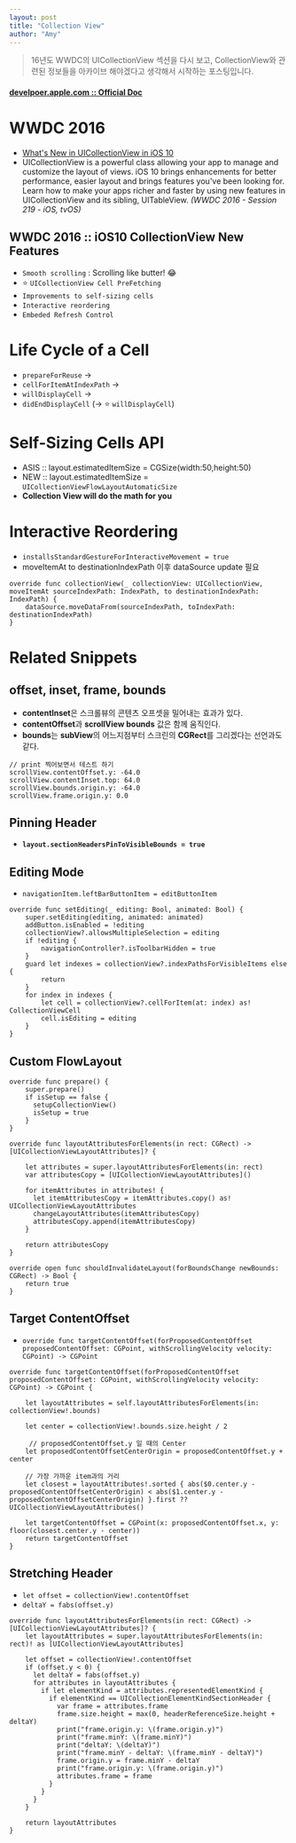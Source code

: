 ```yaml
---
layout: post
title: "Collection View"
author: "Amy"
---
```


> 16년도 WWDC의 UICollectionView 섹션을 다시 보고, CollectionView와 관련된 정보들을 아카이브 해야겠다고 생각해서 시작하는 포스팅입니다. 

#### [develpoer.apple.com :: Official Doc](https://developer.apple.com/documentation/uikit/uicollectionview)

# WWDC 2016
- [What's New in UICollectionView in iOS 10](https://developer.apple.com/videos/play/wwdc2016/219/)
- UICollectionView is a powerful class allowing your app to manage and customize the layout of views. iOS 10 brings enhancements for better performance, easier layout and brings features you've been looking for. Learn how to make your apps richer and faster by using new features in UICollectionView and its sibling, UITableView. *(WWDC 2016 - Session 219 - iOS, tvOS)*


## WWDC 2016 :: iOS10 CollectionView New Features
- `Smooth scrolling` : Scrolling like butter! 😂
- ⭐️ `UICollectionView Cell PreFetching`
- `Improvements to self-sizing cells`
- `Interactive reordering`
- `Embeded Refresh Control`


# Life Cycle of a Cell
- `prepareForReuse` ->
- `cellForItemAtIndexPath` ->
- `willDisplayCell` ->
- `didEndDisplayCell` (-> ⭐️ `willDisplayCell`)


# Self-Sizing Cells API
- ASIS :: layout.estimatedItemSize = CGSize(width:50,height:50)
- NEW :: layout.estimatedItemSize = `UICollectionViewFlowLayoutAutomaticSize`
- **Collection View will do the math for you**


# Interactive Reordering

- ```installsStandardGestureForInteractiveMovement = true```
-  moveItemAt to destinationIndexPath 이후 dataSource update 필요

```
override func collectionView(_ collectionView: UICollectionView, moveItemAt sourceIndexPath: IndexPath, to destinationIndexPath: IndexPath) {
    dataSource.moveDataFrom(sourceIndexPath, toIndexPath: destinationIndexPath)
}
```

# Related Snippets 

## offset, inset, frame, bounds
- **contentInset**은 스크롤뷰의 콘텐츠 오프셋을 밀어내는 효과가 있다.
- **contentOffset**과 **scrollView bounds** 값은 함께 움직인다.
- **bounds**는 **subView**의 어느지점부터 스크린의 **CGRect**를 그리겠다는 선언과도 같다.

```
// print 찍어보면서 테스트 하기
scrollView.contentOffset.y: -64.0
scrollView.contentInset.top: 64.0
scrollView.bounds.origin.y: -64.0
scrollView.frame.origin.y: 0.0
```

## Pinning Header
- **`layout.sectionHeadersPinToVisibleBounds = true`**

## Editing Mode
- `navigationItem.leftBarButtonItem = editButtonItem`

```
override func setEditing(_ editing: Bool, animated: Bool) {
	super.setEditing(editing, animated: animated)
	addButton.isEnabled = !editing
	collectionView?.allowsMultipleSelection = editing
	if !editing {
		navigationController?.isToolbarHidden = true
	}
	guard let indexes = collectionView?.indexPathsForVisibleItems else {
		return
	}
	for index in indexes {
		let cell = collectionView?.cellForItem(at: index) as! CollectionViewCell
		cell.isEditing = editing
	}
}
```

## Custom FlowLayout

```
override func prepare() {
	super.prepare() 
	if isSetup == false {
	  setupCollectionView()
	  isSetup = true
	}
}
  
override func layoutAttributesForElements(in rect: CGRect) -> [UICollectionViewLayoutAttributes]? {

    let attributes = super.layoutAttributesForElements(in: rect)
    var attributesCopy = [UICollectionViewLayoutAttributes]()
    
    for itemAttributes in attributes! {
      let itemAttributesCopy = itemAttributes.copy() as! UICollectionViewLayoutAttributes
      changeLayoutAttributes(itemAttributesCopy)
      attributesCopy.append(itemAttributesCopy)
    }
    
    return attributesCopy
}
  
override open func shouldInvalidateLayout(forBoundsChange newBounds: CGRect) -> Bool {
	return true
}
```

## Target ContentOffset

- ```override func targetContentOffset(forProposedContentOffset proposedContentOffset: CGPoint, withScrollingVelocity velocity: CGPoint) -> CGPoint```

```
override func targetContentOffset(forProposedContentOffset proposedContentOffset: CGPoint, withScrollingVelocity velocity: CGPoint) -> CGPoint {
    
    let layoutAttributes = self.layoutAttributesForElements(in: collectionView!.bounds)
 
    let center = collectionView!.bounds.size.height / 2
   
     // proposedContentOffset.y 일 때의 Center
    let proposedContentOffsetCenterOrigin = proposedContentOffset.y + center
    
    // 가장 가까운 item과의 거리
    let closest = layoutAttributes!.sorted { abs($0.center.y - proposedContentOffsetCenterOrigin) < abs($1.center.y - proposedContentOffsetCenterOrigin) }.first ?? UICollectionViewLayoutAttributes()
  
    let targetContentOffset = CGPoint(x: proposedContentOffset.x, y: floor(closest.center.y - center))
    return targetContentOffset
}
```


## Stretching Header

- `let offset = collectionView!.contentOffset`
- `deltaY = fabs(offset.y)`

```
override func layoutAttributesForElements(in rect: CGRect) -> [UICollectionViewLayoutAttributes]? {
    let layoutAttributes = super.layoutAttributesForElements(in: rect)! as [UICollectionViewLayoutAttributes]
    
    let offset = collectionView!.contentOffset
    if (offset.y < 0) {
      let deltaY = fabs(offset.y)
      for attributes in layoutAttributes {
        if let elementKind = attributes.representedElementKind {
          if elementKind == UICollectionElementKindSectionHeader {
            var frame = attributes.frame
            frame.size.height = max(0, headerReferenceSize.height + deltaY)
            print("frame.origin.y: \(frame.origin.y)")
            print("frame.minY: \(frame.minY)")
            print("deltaY: \(deltaY)")
            print("frame.minY - deltaY: \(frame.minY - deltaY)")
            frame.origin.y = frame.minY - deltaY
            print("frame.origin.y: \(frame.origin.y)")
            attributes.frame = frame
          }
        }
      }
    }
    
    return layoutAttributes
}
```
